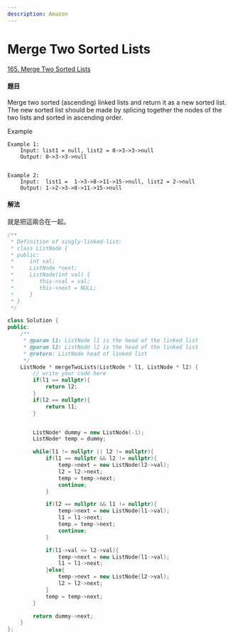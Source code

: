 ```yaml
---
description: Amazon
---
```


# Merge Two Sorted Lists

[165. Merge Two Sorted Lists](https://www.lintcode.com/problem/merge-two-sorted-lists/?_from=ladder&&fromId=15)

#### 題目

Merge two sorted \(ascending\) linked lists and return it as a new sorted list. The new sorted list should be made by splicing together the nodes of the two lists and sorted in ascending order.

Example

```text
Example 1:
    Input: list1 = null, list2 = 0->3->3->null
    Output: 0->3->3->null


Example 2:
    Input:  list1 =  1->3->8->11->15->null, list2 = 2->null
    Output: 1->2->3->8->11->15->null
```

#### 解法

就是把這兩合在一起。

```cpp
/**
 * Definition of singly-linked-list:
 * class ListNode {
 * public:
 *     int val;
 *     ListNode *next;
 *     ListNode(int val) {
 *        this->val = val;
 *        this->next = NULL;
 *     }
 * }
 */

class Solution {
public:
    /**
     * @param l1: ListNode l1 is the head of the linked list
     * @param l2: ListNode l2 is the head of the linked list
     * @return: ListNode head of linked list
     */
    ListNode * mergeTwoLists(ListNode * l1, ListNode * l2) {
        // write your code here
        if(l1 == nullptr){
            return l2;
        }
        if(l2 == nullptr){
            return l1;
        }


        ListNode* dummy = new ListNode(-1);
        ListNode* temp = dummy;

        while(l1 != nullptr || l2 != nullptr){
            if(l1 == nullptr && l2 != nullptr){
                temp->next = new ListNode(l2->val);
                l2 = l2->next;
                temp = temp->next;
                continue;
            }

            if(l2 == nullptr && l1 != nullptr){
                temp->next = new ListNode(l1->val);
                l1 = l1->next;
                temp = temp->next;
                continue;
            }

            if(l1->val <= l2->val){
                temp->next = new ListNode(l1->val);
                l1 = l1->next;
            }else{
                temp->next = new ListNode(l2->val);
                l2 = l2->next;
            }
            temp = temp->next;
        }

        return dummy->next;
    }
};
```

